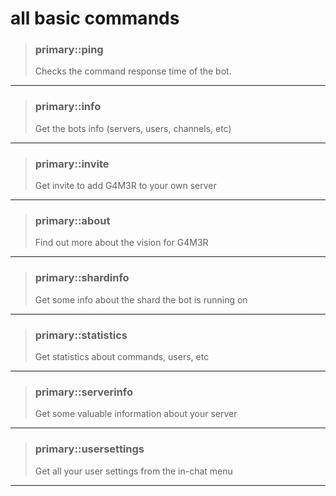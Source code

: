 # all basic commands

> ### primary::ping
>
> Checks the command response time of the bot.

---

> ### primary::info
>
> Get the bots info \(servers, users, channels, etc\)

---

> ### primary::invite
>
> Get invite to add G4M3R to your own server

---

> ### primary::about
>
> Find out more about the vision for G4M3R

---

> ### primary::shardinfo
>
> Get some info about the shard the bot is running on

---

> ### primary::statistics
>
> Get statistics about commands, users, etc

---

> ### primary::serverinfo
>
> Get some valuable information about your server

---

> ### primary::usersettings
>
> Get all your user settings from the in-chat menu

---



